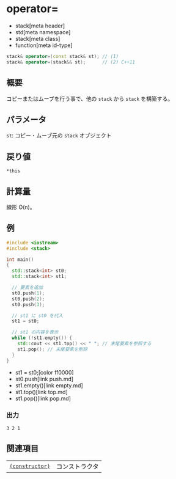 # operator=
* stack[meta header]
* std[meta namespace]
* stack[meta class]
* function[meta id-type]

```cpp
stack& operator=(const stack& st); // (1)
stack& operator=(stack&& st);      // (2) C++11
```

## 概要
コピーまたはムーブを行う事で、他の `stack` から `stack` を構築する。


## パラメータ
`st`: コピー・ムーブ元の `stack` オブジェクト


## 戻り値
`*this`


## 計算量
線形 O(n)。


## 例
```cpp example
#include <iostream>
#include <stack>

int main()
{
  std::stack<int> st0;
  std::stack<int> st1;

  // 要素を追加
  st0.push(1);
  st0.push(2);
  st0.push(3);

  // st1 に st0 を代入
  st1 = st0;

  // st1 の内容を表示
  while (!st1.empty()) {
    std::cout << st1.top() << " "; // 末尾要素を参照する
    st1.pop(); // 末尾要素を削除
  }
}
```
* st1 = st0;[color ff0000]
* st0.push[link push.md]
* st1.empty()[link empty.md]
* st1.top()[link top.md]
* st1.pop()[link pop.md]

### 出力
```
3 2 1 
```

## 関連項目
| | |
|--------------------------------------------------------------------------------------------|-----------------------------------------------------|
| [`(constructor)`](op_constructor.md) | コンストラクタ |


